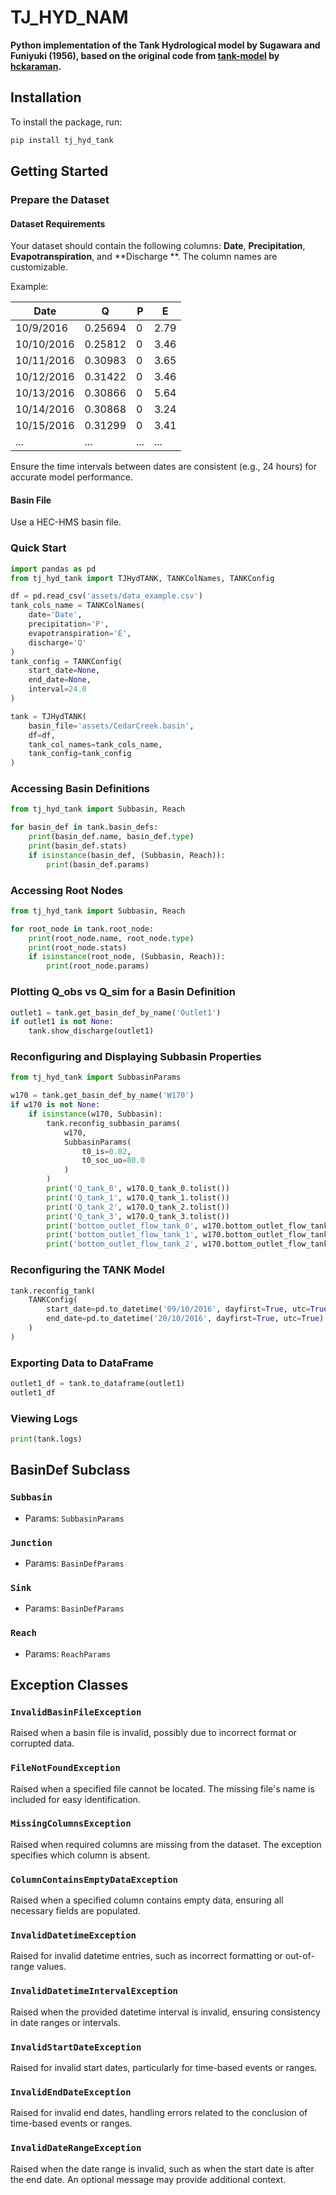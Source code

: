 # TJ_HYD_NAM

**Python implementation of the Tank Hydrological model by Sugawara and Funiyuki (1956), based on the original code
from [tank-model](https://github.com/nzahasan/tank-model) by [hckaraman](https://github.com/nzahasan).**

## Installation

To install the package, run:

```bash
pip install tj_hyd_tank
```

## Getting Started

### Prepare the Dataset

#### Dataset Requirements

Your dataset should contain the following columns: **Date**, **Precipitation**, **Evapotranspiration**, and **Discharge
**. The column names are customizable.

Example:

| Date       | Q       | P   | E    |
|------------|---------|-----|------|
| 10/9/2016  | 0.25694 | 0   | 2.79 |
| 10/10/2016 | 0.25812 | 0   | 3.46 |
| 10/11/2016 | 0.30983 | 0   | 3.65 |
| 10/12/2016 | 0.31422 | 0   | 3.46 |
| 10/13/2016 | 0.30866 | 0   | 5.64 |
| 10/14/2016 | 0.30868 | 0   | 3.24 |
| 10/15/2016 | 0.31299 | 0   | 3.41 |
| ...        | ...     | ... | ...  |

Ensure the time intervals between dates are consistent (e.g., 24 hours) for accurate model performance.

#### Basin File

Use a HEC-HMS basin file.

### Quick Start

```python
import pandas as pd
from tj_hyd_tank import TJHydTANK, TANKColNames, TANKConfig

df = pd.read_csv('assets/data_example.csv')
tank_cols_name = TANKColNames(
    date='Date',
    precipitation='P',
    evapotranspiration='E',
    discharge='Q'
)
tank_config = TANKConfig(
    start_date=None,
    end_date=None,
    interval=24.0
)

tank = TJHydTANK(
    basin_file='assets/CedarCreek.basin',
    df=df,
    tank_col_names=tank_cols_name,
    tank_config=tank_config
)
```

### Accessing Basin Definitions

```python
from tj_hyd_tank import Subbasin, Reach

for basin_def in tank.basin_defs:
    print(basin_def.name, basin_def.type)
    print(basin_def.stats)
    if isinstance(basin_def, (Subbasin, Reach)):
        print(basin_def.params)
```

### Accessing Root Nodes

```python
from tj_hyd_tank import Subbasin, Reach

for root_node in tank.root_node:
    print(root_node.name, root_node.type)
    print(root_node.stats)
    if isinstance(root_node, (Subbasin, Reach)):
        print(root_node.params)
```

### Plotting Q_obs vs Q_sim for a Basin Definition

```python
outlet1 = tank.get_basin_def_by_name('Outlet1')
if outlet1 is not None:
    tank.show_discharge(outlet1)
```

### Reconfiguring and Displaying Subbasin Properties

```python
from tj_hyd_tank import SubbasinParams

w170 = tank.get_basin_def_by_name('W170')
if w170 is not None:
    if isinstance(w170, Subbasin):
        tank.reconfig_subbasin_params(
            w170,
            SubbasinParams(
                t0_is=0.02,
                t0_soc_uo=80.0
            )
        )
        print('Q_tank_0', w170.Q_tank_0.tolist())
        print('Q_tank_1', w170.Q_tank_1.tolist())
        print('Q_tank_2', w170.Q_tank_2.tolist())
        print('Q_tank_3', w170.Q_tank_3.tolist())
        print('bottom_outlet_flow_tank_0', w170.bottom_outlet_flow_tank_0.tolist())
        print('bottom_outlet_flow_tank_1', w170.bottom_outlet_flow_tank_1.tolist())
        print('bottom_outlet_flow_tank_2', w170.bottom_outlet_flow_tank_2.tolist())
```

### Reconfiguring the TANK Model

```python
tank.reconfig_tank(
    TANKConfig(
        start_date=pd.to_datetime('09/10/2016', dayfirst=True, utc=True),
        end_date=pd.to_datetime('20/10/2016', dayfirst=True, utc=True)
    )
)
```

### Exporting Data to DataFrame

```python
outlet1_df = tank.to_dataframe(outlet1)
outlet1_df
```

### Viewing Logs

```python
print(tank.logs)
```

## BasinDef Subclass

### `Subbasin`

- Params: `SubbasinParams`

### `Junction`

- Params: `BasinDefParams`

### `Sink`

- Params: `BasinDefParams`

### `Reach`

- Params: `ReachParams`

## Exception Classes

### `InvalidBasinFileException`

Raised when a basin file is invalid, possibly due to incorrect format or corrupted data.

### `FileNotFoundException`

Raised when a specified file cannot be located. The missing file's name is included for easy identification.

### `MissingColumnsException`

Raised when required columns are missing from the dataset. The exception specifies which column is absent.

### `ColumnContainsEmptyDataException`

Raised when a specified column contains empty data, ensuring all necessary fields are populated.

### `InvalidDatetimeException`

Raised for invalid datetime entries, such as incorrect formatting or out-of-range values.

### `InvalidDatetimeIntervalException`

Raised when the provided datetime interval is invalid, ensuring consistency in date ranges or intervals.

### `InvalidStartDateException`

Raised for invalid start dates, particularly for time-based events or ranges.

### `InvalidEndDateException`

Raised for invalid end dates, handling errors related to the conclusion of time-based events or ranges.

### `InvalidDateRangeException`

Raised when the date range is invalid, such as when the start date is after the end date. An optional message may
provide additional context.
